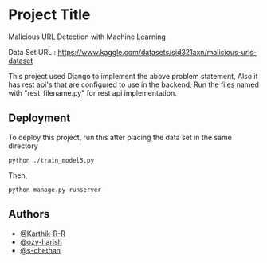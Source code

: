 
# Project Title

Malicious URL Detection with Machine Learning

Data Set URL : https://www.kaggle.com/datasets/sid321axn/malicious-urls-dataset

This project used Django to implement the above problem statement, Also it has rest api's that are configured to use in the backend, Run the files named with "rest_filename.py" for rest api implementation.

## Deployment

To deploy this project, run this after placing the data set in the same directory

```
python ./train_model5.py
```
Then, 

```
python manage.py runserver 
```

## Authors

- [@Karthik-R-R](https://www.github.com/Karthik-R-R)
- [@ozy-harish](https://www.github.com/ozy-harish)
- [@s-chethan](https://www.github.com/s-chethan)
